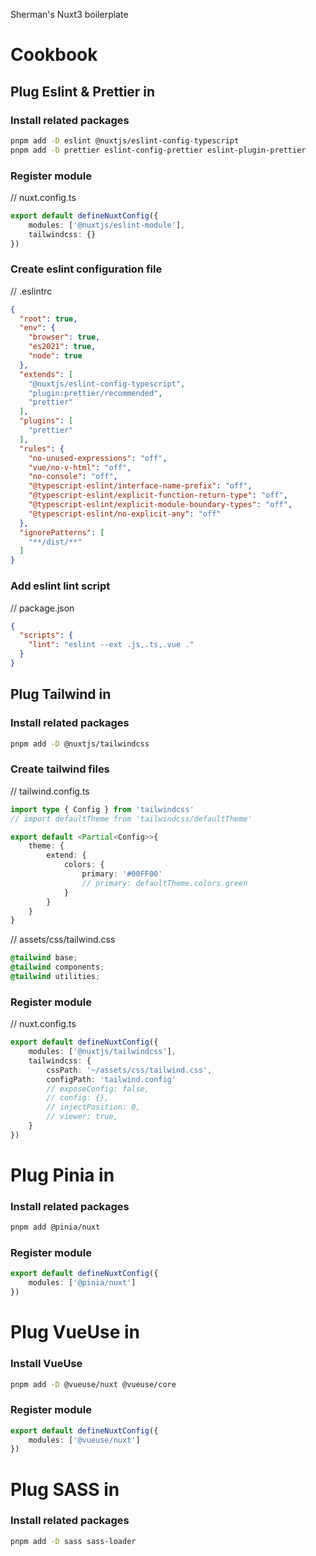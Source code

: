 Sherman's Nuxt3 boilerplate
# Cookbook
## Plug Eslint & Prettier in
### Install related packages
```bash
pnpm add -D eslint @nuxtjs/eslint-config-typescript
pnpm add -D prettier eslint-config-prettier eslint-plugin-prettier
```
### Register module
// nuxt.config.ts
```typescript
export default defineNuxtConfig({
    modules: ['@nuxtjs/eslint-module'],
    tailwindcss: {}
})
```
### Create eslint configuration file
// .eslintrc
```json
{
  "root": true,
  "env": {
    "browser": true,
    "es2021": true,
    "node": true
  },
  "extends": [
    "@nuxtjs/eslint-config-typescript",
    "plugin:prettier/recommended",
    "prettier"
  ],
  "plugins": [
    "prettier"
  ],
  "rules": {
    "no-unused-expressions": "off",
    "vue/no-v-html": "off",
    "no-console": "off",
    "@typescript-eslint/interface-name-prefix": "off",
    "@typescript-eslint/explicit-function-return-type": "off",
    "@typescript-eslint/explicit-module-boundary-types": "off",
    "@typescript-eslint/no-explicit-any": "off"
  },
  "ignorePatterns": [
    "**/dist/**"
  ]
}
```
### Add eslint lint script
// package.json
```json
{
  "scripts": {
    "lint": "eslint --ext .js,.ts,.vue ."
  }
}
```

## Plug Tailwind in
### Install related packages
```bash
pnpm add -D @nuxtjs/tailwindcss
```
### Create tailwind files
// tailwind.config.ts
```typescript
import type { Config } from 'tailwindcss'
// import defaultTheme from 'tailwindcss/defaultTheme'

export default <Partial<Config>>{
    theme: {
        extend: {
            colors: {
                primary: '#00FF00'
                // primary: defaultTheme.colors.green
            }
        }
    }
}
```
// assets/css/tailwind.css
```css
@tailwind base;
@tailwind components;
@tailwind utilities;
```
### Register module
// nuxt.config.ts
```typescript
export default defineNuxtConfig({
    modules: ['@nuxtjs/tailwindcss'],
    tailwindcss: {
        cssPath: '~/assets/css/tailwind.css',
        configPath: 'tailwind.config'
        // exposeConfig: false,
        // config: {},
        // injectPosition: 0,
        // viewer: true,
    }
})
```
# Plug Pinia in
### Install related packages
```bash
pnpm add @pinia/nuxt
```
### Register module
```typescript
export default defineNuxtConfig({
    modules: ['@pinia/nuxt']
})
```
# Plug VueUse in
### Install VueUse
```bash
pnpm add -D @vueuse/nuxt @vueuse/core
```
### Register module
```typescript
export default defineNuxtConfig({
    modules: ['@vueuse/nuxt']
})
```

# Plug SASS in
### Install related packages
```bash
pnpm add -D sass sass-loader
```

